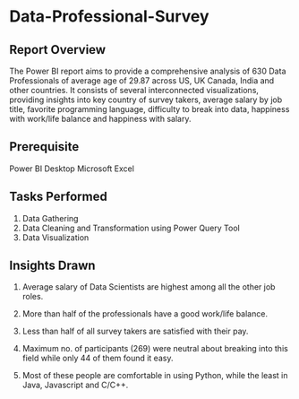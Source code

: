 # Data-Professional-Survey

## Report Overview
The Power BI report aims to provide a comprehensive analysis of 630 Data Professionals of average age of 29.87 across US, UK Canada, India and other countries. It consists of several interconnected visualizations, providing insights into key country of survey takers, average salary by job title, favorite programming language, difficulty to break into data, happiness with work/life balance and happiness with salary.

## Prerequisite
Power BI Desktop
Microsoft Excel

## Tasks Performed
1. Data Gathering
2. Data Cleaning and Transformation using Power Query Tool
3. Data Visualization

## Insights Drawn
1. Average salary of Data Scientists are highest  among all the other job roles.

2. More than half of the professionals have a good work/life balance.

3. Less than half of all survey takers are satisfied with their pay.

4. Maximum no. of participants (269) were neutral about breaking into this field while only 44 of them found it easy.

5. Most of these people are comfortable in using Python, while the least in Java, Javascript and C/C++.


